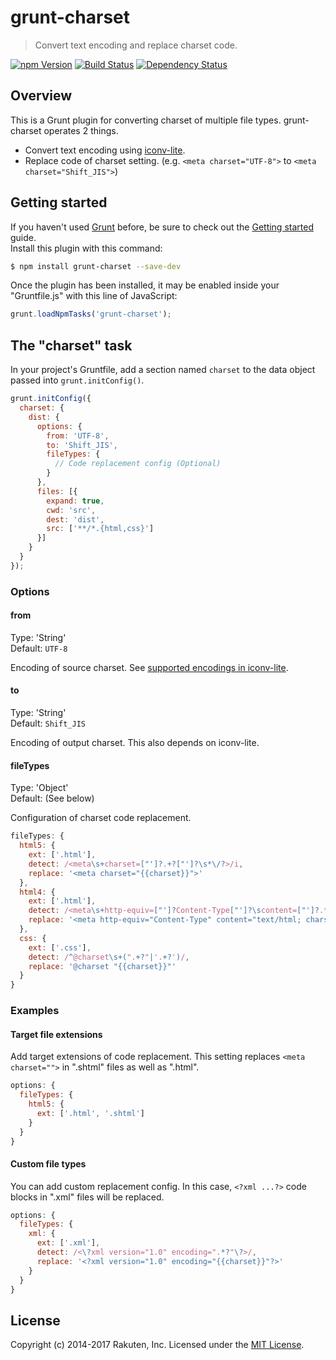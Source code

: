 # grunt-charset

> Convert text encoding and replace charset code.

[![npm Version][npm-image]][npm-url]
[![Build Status][travis-image]][travis-url]
[![Dependency Status][deps-image]][deps-url]

## Overview
This is a Grunt plugin for converting charset of multiple file types.
grunt-charset operates 2 things.

* Convert text encoding using [iconv-lite](https://github.com/ashtuchkin/iconv-lite).
* Replace code of charset setting. (e.g. `<meta charset="UTF-8">` to `<meta charset="Shift_JIS">`)

## Getting started
If you haven't used [Grunt](http://gruntjs.com/) before, be sure to check out the [Getting started](http://gruntjs.com/getting-started) guide.  
Install this plugin with this command:

```sh
$ npm install grunt-charset --save-dev
```

Once the plugin has been installed, it may be enabled inside your "Gruntfile.js" with this line of JavaScript:

```js
grunt.loadNpmTasks('grunt-charset');
```

## The "charset" task
In your project's Gruntfile, add a section named `charset` to the data object passed into `grunt.initConfig()`.

```js
grunt.initConfig({
  charset: {
    dist: {
      options: {
        from: 'UTF-8',
        to: 'Shift_JIS',
        fileTypes: {
          // Code replacement config (Optional)
        }
      },
      files: [{
        expand: true,
        cwd: 'src',
        dest: 'dist',
        src: ['**/*.{html,css}']
      }]
    }
  }
});
```

### Options

#### from
Type: 'String'  
Default: `UTF-8`

Encoding of source charset.
See [supported encodings in iconv-lite](https://github.com/ashtuchkin/iconv-lite/wiki/Supported-Encodings).

#### to
Type: 'String'  
Default: `Shift_JIS`

Encoding of output charset. This also depends on iconv-lite.

#### fileTypes
Type: 'Object'  
Default: (See below)

Configuration of charset code replacement.

```js
fileTypes: {
  html5: {
    ext: ['.html'],
    detect: /<meta\s+charset=["']?.+?["']?\s*\/?>/i,
    replace: '<meta charset="{{charset}}">'
  },
  html4: {
    ext: ['.html'],
    detect: /<meta\s+http-equiv=["']?Content-Type["']?\scontent=["']?.*?charset=.+?["']?\s*\/?>/i,
    replace: '<meta http-equiv="Content-Type" content="text/html; charset={{charset}}">'
  },
  css: {
    ext: ['.css'],
    detect: /^@charset\s+(".+?"|'.+?')/,
    replace: '@charset "{{charset}}"'
  }
}
```

### Examples

#### Target file extensions
Add target extensions of code replacement.
This setting replaces `<meta charset="">` in ".shtml" files as well as ".html".

```js
options: {
  fileTypes: {
    html5: {
      ext: ['.html', '.shtml']
    }
  }
}
```

#### Custom file types
You can add custom replacement config.
In this case, `<?xml ...?>` code blocks in ".xml" files will be replaced.

```js
options: {
  fileTypes: {
    xml: {
      ext: ['.xml'],
      detect: /<\?xml version="1.0" encoding=".*?"\?>/,
      replace: '<?xml version="1.0" encoding="{{charset}}"?>'
    }
  }
}
```

## License
Copyright (c) 2014-2017 Rakuten, Inc.
Licensed under the [MIT License](LICENSE).

[npm-image]: https://img.shields.io/npm/v/grunt-charset.svg
[npm-url]: https://www.npmjs.org/package/grunt-charset
[travis-image]: https://travis-ci.org/rakuten-frontend/grunt-charset.svg?branch=master
[travis-url]: https://travis-ci.org/rakuten-frontend/grunt-charset
[deps-image]: https://david-dm.org/rakuten-frontend/grunt-charset.svg
[deps-url]: https://david-dm.org/rakuten-frontend/grunt-charset
